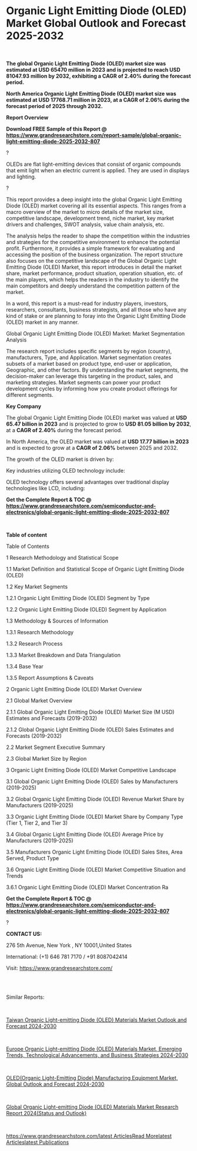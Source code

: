 <h1>Organic Light Emitting Diode (OLED) Market Global Outlook and Forecast 2025-2032</h1><br/><p><strong>The global Organic Light Emitting Diode (OLED) market size was estimated at USD 65470 million in 2023 and is projected to reach USD 81047.93 million by 2032, exhibiting a <strong>CAGR</strong> of 2.40% during the forecast period.</strong></p>
 
 
 
 <p><strong>North America Organic Light Emitting Diode (OLED) market size was estimated at USD 17768.71 million in 2023, at a <strong>CAGR</strong> of 2.06% during the forecast period of 2025 through 2032.</strong></p>
 
 
 
 <p><strong>Report Overview</strong></p>
 
 
 
 <div><b>Download FREE Sample of this Report @ <a href="https://www.grandresearchstore.com/report-sample/global-organic-light-emitting-diode-2025-2032-807">https://www.grandresearchstore.com/report-sample/global-organic-light-emitting-diode-2025-2032-807</a></b></div>
 
 
 
 <p>? </p>
 
 
 
 <p>OLEDs are flat light-emitting devices that consist of organic compounds that emit light when an electric current is applied. They are used in displays and lighting.</p>
 
 
 
 <p>? </p>
 
 
 
 <p>This report provides a deep insight into the global Organic Light Emitting Diode (OLED) market covering all its essential aspects. This ranges from a macro overview of the market to micro details of the market size, competitive landscape, development trend, niche market, key market drivers and challenges, SWOT analysis, value chain analysis, etc.</p>
 
 
 
 <p>The analysis helps the reader to shape the competition within the industries and strategies for the competitive environment to enhance the potential profit. Furthermore, it provides a simple framework for evaluating and accessing the position of the business organization. The report structure also focuses on the competitive landscape of the Global Organic Light Emitting Diode (OLED) Market, this report introduces in detail the market share, market performance, product situation, operation situation, etc. of the main players, which helps the readers in the industry to identify the main competitors and deeply understand the competition pattern of the market.</p>
 
 
 
 <p>In a word, this report is a must-read for industry players, investors, researchers, consultants, business strategists, and all those who have any kind of stake or are planning to foray into the Organic Light Emitting Diode (OLED) market in any manner.</p>
 
 
 
 <p>Global Organic Light Emitting Diode (OLED) Market: Market Segmentation Analysis</p>
 
 
 
 <p>The research report includes specific segments by region (country), manufacturers, Type, and Application. Market segmentation creates subsets of a market based on product type, end-user or application, Geographic, and other factors. By understanding the market segments, the decision-maker can leverage this targeting in the product, sales, and marketing strategies. Market segments can power your product development cycles by informing how you create product offerings for different segments.</p>
 
 
 
 <p><strong>Key Company</strong></p>
 
 
 
 <p>The global Organic Light Emitting Diode (OLED) market was valued at <strong>USD 65.47 billion in 2023</strong> and is projected to grow to <strong>USD 81.05 billion by 2032</strong>, at a <strong><strong>CAGR</strong> of 2.40%</strong> during the forecast period.</p>
 
 
 
 <p>In North America, the OLED market was valued at <strong>USD 17.77 billion in 2023</strong> and is expected to grow at a <strong><strong>CAGR</strong> of 2.06%</strong> between 2025 and 2032.</p>
 
 
 
 <p>The growth of the OLED market is driven by:</p>
 
 
 
 <p>Key industries utilizing OLED technology include:</p>
 
 
 
 <p>OLED technology offers several advantages over traditional display technologies like LCD, including:</p>
 
 
 
 <div><b>Get the Complete Report & TOC @ <a href="https://www.grandresearchstore.com/semiconductor-and-electronics/global-organic-light-emitting-diode-2025-2032-807">https://www.grandresearchstore.com/semiconductor-and-electronics/global-organic-light-emitting-diode-2025-2032-807</a></b></div>
 
 
 
 <p><br />
 
 <b>Table of content</b></p>
 
 
 
 <p>Table of Contents<br />
 
 1 Research Methodology and Statistical Scope<br />
 
 1.1 Market Definition and Statistical Scope of Organic Light Emitting Diode (OLED)<br />
 
 1.2 Key Market Segments<br />
 
 1.2.1 Organic Light Emitting Diode (OLED) Segment by Type<br />
 
 1.2.2 Organic Light Emitting Diode (OLED) Segment by Application<br />
 
 1.3 Methodology & Sources of Information<br />
 
 1.3.1 Research Methodology<br />
 
 1.3.2 Research Process<br />
 
 1.3.3 Market Breakdown and Data Triangulation<br />
 
 1.3.4 Base Year<br />
 
 1.3.5 Report Assumptions & Caveats<br />
 
 2 Organic Light Emitting Diode (OLED) Market Overview<br />
 
 2.1 Global Market Overview<br />
 
 2.1.1 Global Organic Light Emitting Diode (OLED) Market Size (M USD) Estimates and Forecasts (2019-2032)<br />
 
 2.1.2 Global Organic Light Emitting Diode (OLED) Sales Estimates and Forecasts (2019-2032)<br />
 
 2.2 Market Segment Executive Summary<br />
 
 2.3 Global Market Size by Region<br />
 
 3 Organic Light Emitting Diode (OLED) Market Competitive Landscape<br />
 
 3.1 Global Organic Light Emitting Diode (OLED) Sales by Manufacturers (2019-2025)<br />
 
 3.2 Global Organic Light Emitting Diode (OLED) Revenue Market Share by Manufacturers (2019-2025)<br />
 
 3.3 Organic Light Emitting Diode (OLED) Market Share by Company Type (Tier 1, Tier 2, and Tier 3)<br />
 
 3.4 Global Organic Light Emitting Diode (OLED) Average Price by Manufacturers (2019-2025)<br />
 
 3.5 Manufacturers Organic Light Emitting Diode (OLED) Sales Sites, Area Served, Product Type<br />
 
 3.6 Organic Light Emitting Diode (OLED) Market Competitive Situation and Trends<br />
 
 3.6.1 Organic Light Emitting Diode (OLED) Market Concentration Ra</p>
 
 
 
 <div><b>Get the Complete Report & TOC @ <a href="https://www.grandresearchstore.com/semiconductor-and-electronics/global-organic-light-emitting-diode-2025-2032-807">https://www.grandresearchstore.com/semiconductor-and-electronics/global-organic-light-emitting-diode-2025-2032-807</a></b></div>
 
 
 
 <p>? </p>
 
 
 
 <p><b>CONTACT US:</b><br />
 
 276 5th Avenue, New York , NY 10001,United States<br />
 
 International: (+1) 646 781 7170 / +91 8087042414<br />
 
 Visit: <a href="https://www.grandresearchstore.com/">https://www.grandresearchstore.com/</a><br />
 
 <br />
 
 <br />
 
 Similar Reports:<br />
 
 <br />
 
 <a href="https://www.grandresearchstore.com/semiconductor-and-electronics/taiwan-organic-lightemitting-diode-materials-2024-2030-212">Taiwan Organic Light-emitting Diode (OLED) Materials Market Outlook and Forecast 2024-2030</a><br />
 
 <br />
 
 <a href="https://www.grandresearchstore.com/semiconductor-and-electronics/europe-organic-lightemitting-diode-materials-emerging-trends-technological-advancements-business-strategies-2024-2030-335">Europe Organic Light-emitting Diode (OLED) Materials Market, Emerging Trends, Technological Advancements, and Business Strategies 2024-2030</a><br />
 
 <br />
 
 <a href="https://www.grandresearchstore.com/machines/global-oled-manufacturing-equipment-forecast-2024-2030-130">OLED(Organic Light-Emitting Diode) Manufacturing Equipment Market, Global Outlook and Forecast 2024-2030</a><br />
 
 <br />
 
 <a href="https://www.grandresearchstore.com/semiconductor-and-electronics/global-organic-lightemitting-diode-materials-2024-919">Global Organic Light-emitting Diode (OLED) Materials Market Research Report 2024(Status and Outlook)</a><br />
 
 <br />
 
 <a href="https://gyeongbokgung.com">https://www.grandresearchstore.com/</a><a href="https://hallyeomaritime.com">latest Articles</a><a href="https://jingwansa.com">Read More</a><a href="https://nguoiviet.jp/">latest Articles</a><a href="https://www.intelmarketresearch.com/">latest Publications</a></p>